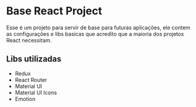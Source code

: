 # Base React Project

Esse é um projeto para servir de base para futuras aplicações, ele contem as
configurações e libs basicas que acredito que a maioria dos projetos React
necessitam.

## Libs utilizadas

- Redux
- React Router
- Material UI
- Material UI Icons
- Emotion
